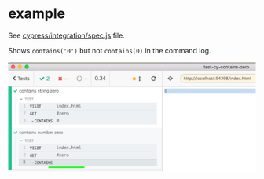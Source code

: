 # example

See [cypress/integration/spec.js](cypress/integration/spec.js) file.

Shows `contains('0')` but not `contains(0)` in the command log.

![Contains zero](contains-zero.png)
